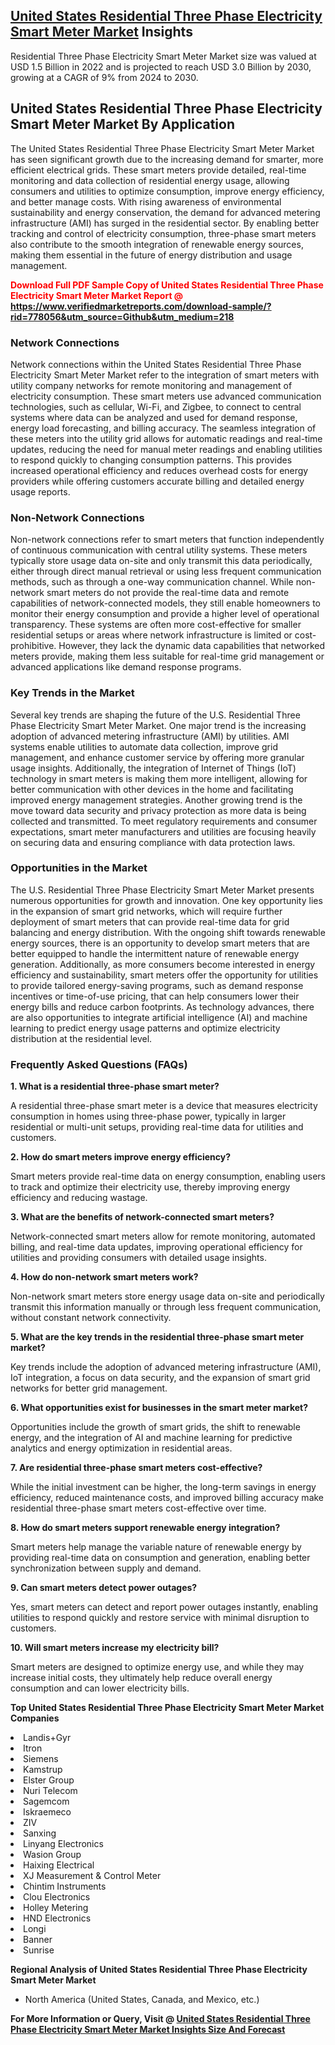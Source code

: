 <h2><a href="https://www.verifiedmarketreports.com/download-sample/?rid=778056&amp;utm_source=Github&amp;utm_medium=218" target="_blank">United States Residential Three Phase Electricity Smart Meter Market</a> Insights</h2><p>Residential Three Phase Electricity Smart Meter Market size was valued at USD 1.5 Billion in 2022 and is projected to reach USD 3.0 Billion by 2030, growing at a CAGR of 9% from 2024 to 2030.</p><p><h2>United States Residential Three Phase Electricity Smart Meter Market By Application</h2> <p>The United States Residential Three Phase Electricity Smart Meter Market has seen significant growth due to the increasing demand for smarter, more efficient electrical grids. These smart meters provide detailed, real-time monitoring and data collection of residential energy usage, allowing consumers and utilities to optimize consumption, improve energy efficiency, and better manage costs. With rising awareness of environmental sustainability and energy conservation, the demand for advanced metering infrastructure (AMI) has surged in the residential sector. By enabling better tracking and control of electricity consumption, three-phase smart meters also contribute to the smooth integration of renewable energy sources, making them essential in the future of energy distribution and usage management.</p> <p><strong><p><span class=""><span style="color: #ff0000;"><strong>Download Full PDF Sample Copy of United States Residential Three Phase Electricity Smart Meter Market Report</strong> @ </span><a href="https://www.verifiedmarketreports.com/download-sample/?rid=778056&amp;utm_source=Github&amp;utm_medium=218" target="_blank">https://www.verifiedmarketreports.com/download-sample/?rid=778056&amp;utm_source=Github&amp;utm_medium=218</a></span></p></strong></p> <h3>Network Connections</h3> <p>Network connections within the United States Residential Three Phase Electricity Smart Meter Market refer to the integration of smart meters with utility company networks for remote monitoring and management of electricity consumption. These smart meters use advanced communication technologies, such as cellular, Wi-Fi, and Zigbee, to connect to central systems where data can be analyzed and used for demand response, energy load forecasting, and billing accuracy. The seamless integration of these meters into the utility grid allows for automatic readings and real-time updates, reducing the need for manual meter readings and enabling utilities to respond quickly to changing consumption patterns. This provides increased operational efficiency and reduces overhead costs for energy providers while offering customers accurate billing and detailed energy usage reports.</p> <h3>Non-Network Connections</h3> <p>Non-network connections refer to smart meters that function independently of continuous communication with central utility systems. These meters typically store usage data on-site and only transmit this data periodically, either through direct manual retrieval or using less frequent communication methods, such as through a one-way communication channel. While non-network smart meters do not provide the real-time data and remote capabilities of network-connected models, they still enable homeowners to monitor their energy consumption and provide a higher level of operational transparency. These systems are often more cost-effective for smaller residential setups or areas where network infrastructure is limited or cost-prohibitive. However, they lack the dynamic data capabilities that networked meters provide, making them less suitable for real-time grid management or advanced applications like demand response programs.</p> <h3>Key Trends in the Market</h3> <p>Several key trends are shaping the future of the U.S. Residential Three Phase Electricity Smart Meter Market. One major trend is the increasing adoption of advanced metering infrastructure (AMI) by utilities. AMI systems enable utilities to automate data collection, improve grid management, and enhance customer service by offering more granular usage insights. Additionally, the integration of Internet of Things (IoT) technology in smart meters is making them more intelligent, allowing for better communication with other devices in the home and facilitating improved energy management strategies. Another growing trend is the move toward data security and privacy protection as more data is being collected and transmitted. To meet regulatory requirements and consumer expectations, smart meter manufacturers and utilities are focusing heavily on securing data and ensuring compliance with data protection laws.</p> <h3>Opportunities in the Market</h3> <p>The U.S. Residential Three Phase Electricity Smart Meter Market presents numerous opportunities for growth and innovation. One key opportunity lies in the expansion of smart grid networks, which will require further deployment of smart meters that can provide real-time data for grid balancing and energy distribution. With the ongoing shift towards renewable energy sources, there is an opportunity to develop smart meters that are better equipped to handle the intermittent nature of renewable energy generation. Additionally, as more consumers become interested in energy efficiency and sustainability, smart meters offer the opportunity for utilities to provide tailored energy-saving programs, such as demand response incentives or time-of-use pricing, that can help consumers lower their energy bills and reduce carbon footprints. As technology advances, there are also opportunities to integrate artificial intelligence (AI) and machine learning to predict energy usage patterns and optimize electricity distribution at the residential level.</p> <h3>Frequently Asked Questions (FAQs)</h3> <p><strong>1. What is a residential three-phase smart meter?</strong></p> <p>A residential three-phase smart meter is a device that measures electricity consumption in homes using three-phase power, typically in larger residential or multi-unit setups, providing real-time data for utilities and customers.</p> <p><strong>2. How do smart meters improve energy efficiency?</strong></p> <p>Smart meters provide real-time data on energy consumption, enabling users to track and optimize their electricity use, thereby improving energy efficiency and reducing wastage.</p> <p><strong>3. What are the benefits of network-connected smart meters?</strong></p> <p>Network-connected smart meters allow for remote monitoring, automated billing, and real-time data updates, improving operational efficiency for utilities and providing consumers with detailed usage insights.</p> <p><strong>4. How do non-network smart meters work?</strong></p> <p>Non-network smart meters store energy usage data on-site and periodically transmit this information manually or through less frequent communication, without constant network connectivity.</p> <p><strong>5. What are the key trends in the residential three-phase smart meter market?</strong></p> <p>Key trends include the adoption of advanced metering infrastructure (AMI), IoT integration, a focus on data security, and the expansion of smart grid networks for better grid management.</p> <p><strong>6. What opportunities exist for businesses in the smart meter market?</strong></p> <p>Opportunities include the growth of smart grids, the shift to renewable energy, and the integration of AI and machine learning for predictive analytics and energy optimization in residential areas.</p> <p><strong>7. Are residential three-phase smart meters cost-effective?</strong></p> <p>While the initial investment can be higher, the long-term savings in energy efficiency, reduced maintenance costs, and improved billing accuracy make residential three-phase smart meters cost-effective over time.</p> <p><strong>8. How do smart meters support renewable energy integration?</strong></p> <p>Smart meters help manage the variable nature of renewable energy by providing real-time data on consumption and generation, enabling better synchronization between supply and demand.</p> <p><strong>9. Can smart meters detect power outages?</strong></p> <p>Yes, smart meters can detect and report power outages instantly, enabling utilities to respond quickly and restore service with minimal disruption to customers.</p> <p><strong>10. Will smart meters increase my electricity bill?</strong></p> <p>Smart meters are designed to optimize energy use, and while they may increase initial costs, they ultimately help reduce overall energy consumption and can lower electricity bills.</p> </p><p><strong>Top United States Residential Three Phase Electricity Smart Meter Market Companies</strong></p><div data-test-id=""><p><li>Landis+Gyr</li><li> Itron</li><li> Siemens</li><li> Kamstrup</li><li> Elster Group</li><li> Nuri Telecom</li><li> Sagemcom</li><li> Iskraemeco</li><li> ZIV</li><li> Sanxing</li><li> Linyang Electronics</li><li> Wasion Group</li><li> Haixing Electrical</li><li> XJ Measurement & Control Meter</li><li> Chintim Instruments</li><li> Clou Electronics</li><li> Holley Metering</li><li> HND Electronics</li><li> Longi</li><li> Banner</li><li> Sunrise</li></p><div><strong>Regional Analysis of&nbsp;United States Residential Three Phase Electricity Smart Meter Market</strong></div><ul><li dir="ltr"><p dir="ltr">North America&nbsp;(United States, Canada, and Mexico, etc.)</p></li></ul><p><strong>For More Information or Query, Visit @&nbsp;</strong><strong><a href="https://www.verifiedmarketreports.com/product/residential-three-phase-electricity-smart-meter-market/?utm_source=Github&amp;utm_medium=218" target="_blank">United States Residential Three Phase Electricity Smart Meter Market Insights Size And Forecast</a></strong></p></div>

